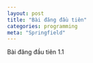 ```yaml
---
layout: post
title: "Bài đăng đầu tiên"
categories: programming
meta: "Springfield"
---
```


Bài đăng đầu tiên 1.1
